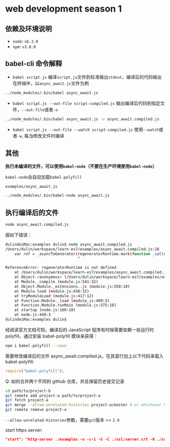 # web development season 1

## 依赖及环境说明

- `node`: `v6.2.0`
- `npm`: `v3.8.9`

## babel-cli 命令解释

- `babel script.js` 编译`script.js`文件到标准输出`stdout`，编译后的代码输出在终端中，以`async_await.js`文件为例

```bash
../node_modules/.bin/babel async_await.js
```

- `babel script.js --out-file script-compiled.js` 输出编译后代码到指定文件，`--out-file`或者`-o`

```bash
../node_modules/.bin/babel async_await.js -o async_await.compiled.js
```

- `babel script.js --out-file --watch script-compiled.js` 使用`--watch`或者`-w`, 每当修改文件时编译

## 其他

**执行未编译的文件，可以使用`babel-node`（不要在生产环境使用`babel-node`）**

`babel-node`会自动加载`babel-polyfill`

`examples/async_await.js`

```bash
../node_modules/.bin/babel-node async_await.js
```

## 执行编译后的文件

```bash
node async_await.compiled.js
```

报如下错误：

```bash
dulindeiMac:examples dulin$ node async_await.compiled.js
/Users/dulin/workspace/learn-es7/examples/async_await.compiled.js:16
    var ref = _asyncToGenerator(regeneratorRuntime.mark(function _callee(duration) {
                                ^

ReferenceError: regeneratorRuntime is not defined
    at /Users/dulin/workspace/learn-es7/examples/async_await.compiled.js:16:33
    at Object.<anonymous> (/Users/dulin/workspace/learn-es7/examples/async_await.compiled.js:45:2)
    at Module._compile (module.js:541:32)
    at Object.Module._extensions..js (module.js:550:10)
    at Module.load (module.js:458:32)
    at tryModuleLoad (module.js:417:12)
    at Function.Module._load (module.js:409:3)
    at Function.Module.runMain (module.js:575:10)
    at startup (node.js:160:18)
    at node.js:449:3
dulindeiMac:examples dulin$
```

经阅读官方文档可知，编译后的 JavaScript 程序有时候需要依赖一些运行时 polyfill，通过安装 babel-polyfill 模块来获得：

```bash
npm i babel-polyfill --save
```

需要修改编译后的文件 async_await.compiled.js，在其首行加上以下代码来载入 babel-polyfill:

```js
require("babel-polyfill");
```

Q: 如何合并两个不同的 github 仓库，并且保留历史提交记录

```bash
cd path/to/project-b
git remote add project-a path/to/project-a
git fetch project-a
git merge --allow-unrelated-histories project-a/master # or whichever branch you want to merge
git remote remove project-a
```

`--allow-unrelated-histories`参数，需要`git`版本 >= `2.9`

start https server:

```json
"start": "http-server ./examples -o -c-1 -S -C ./ssl/server.crt -K ./ssl/server.pem -p 2223"
```
